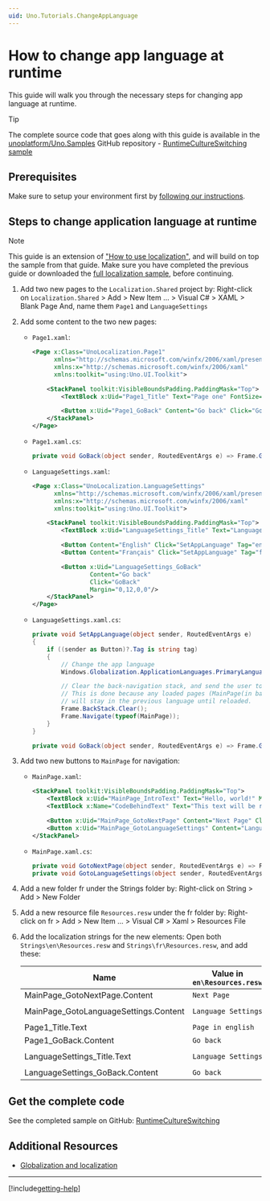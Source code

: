 ```yaml
---
uid: Uno.Tutorials.ChangeAppLanguage
---
```


# How to change app language at runtime

This guide will walk you through the necessary steps for changing app language at runtime.

> [!TIP]
> The complete source code that goes along with this guide is available in the [unoplatform/Uno.Samples](https://github.com/unoplatform/Uno.Samples) GitHub repository - [RuntimeCultureSwitching sample](https://github.com/unoplatform/Uno.Samples/tree/master/UI/LocalizationSamples/RuntimeCultureSwitching)

## Prerequisites

Make sure to setup your environment first by [following our instructions](xref:Uno.GetStarted).

## Steps to change application language at runtime

> [!NOTE]
> This guide is an extension of ["How to use localization"](localization.md), and will build on top the sample from that guide.
> Make sure you have completed the previous guide or downloaded the [full localization sample](https://github.com/unoplatform/Uno.Samples/tree/master/UI/LocalizationSamples/Localization), before continuing.

1. Add two new pages to the `Localization.Shared` project by:
    Right-click on `Localization.Shared` > Add > New Item ... > Visual C# > XAML > Blank Page
    And, name them `Page1` and `LanguageSettings`
1. Add some content to the two new pages:

    * `Page1.xaml`:

        ```xml
        <Page x:Class="UnoLocalization.Page1"
              xmlns="http://schemas.microsoft.com/winfx/2006/xaml/presentation"
              xmlns:x="http://schemas.microsoft.com/winfx/2006/xaml"
              xmlns:toolkit="using:Uno.UI.Toolkit">

            <StackPanel toolkit:VisibleBoundsPadding.PaddingMask="Top">
                <TextBlock x:Uid="Page1_Title" Text="Page one" FontSize="30" />

                <Button x:Uid="Page1_GoBack" Content="Go back" Click="GoBack" />
            </StackPanel>
        </Page>
        ```

    * `Page1.xaml.cs`:

        ```csharp
        private void GoBack(object sender, RoutedEventArgs e) => Frame.GoBack();
        ```

    * `LanguageSettings.xaml`:

        ```xml
        <Page x:Class="UnoLocalization.LanguageSettings"
              xmlns="http://schemas.microsoft.com/winfx/2006/xaml/presentation"
              xmlns:x="http://schemas.microsoft.com/winfx/2006/xaml"
              xmlns:toolkit="using:Uno.UI.Toolkit">

            <StackPanel toolkit:VisibleBoundsPadding.PaddingMask="Top">
                <TextBlock x:Uid="LanguageSettings_Title" Text="Language Settings" FontSize="30" />

                <Button Content="English" Click="SetAppLanguage" Tag="en" />
                <Button Content="Français" Click="SetAppLanguage" Tag="fr" />

                <Button x:Uid="LanguageSettings_GoBack"
                        Content="Go back"
                        Click="GoBack"
                        Margin="0,12,0,0"/>
            </StackPanel>
        </Page>
        ```

    * `LanguageSettings.xaml.cs`:

        ```csharp
        private void SetAppLanguage(object sender, RoutedEventArgs e)
        {
            if ((sender as Button)?.Tag is string tag)
            {
                // Change the app language
                Windows.Globalization.ApplicationLanguages.PrimaryLanguageOverride = tag;

                // Clear the back-navigation stack, and send the user to MainPage
                // This is done because any loaded pages (MainPage(in back-stack) and LanguageSettings (current active page))
                // will stay in the previous language until reloaded.
                Frame.BackStack.Clear();
                Frame.Navigate(typeof(MainPage));
            }
        }

        private void GoBack(object sender, RoutedEventArgs e) => Frame.GoBack();
        ```

1. Add two new buttons to `MainPage` for navigation:
    * `MainPage.xaml`:

        ```xml
        <StackPanel toolkit:VisibleBoundsPadding.PaddingMask="Top">
            <TextBlock x:Uid="MainPage_IntroText" Text="Hello, world!" Margin="20" FontSize="30" />
            <TextBlock x:Name="CodeBehindText" Text="This text will be replaced" />

            <Button x:Uid="MainPage_GotoNextPage" Content="Next Page" Click="GotoNextPage" />
            <Button x:Uid="MainPage_GotoLanguageSettings" Content="Language Settings" Click="GotoLanguageSettings" />
        </StackPanel>
        ```

    * `MainPage.xaml.cs`:

        ```csharp
        private void GotoNextPage(object sender, RoutedEventArgs e) => Frame.Navigate(typeof(Page1));
        private void GotoLanguageSettings(object sender, RoutedEventArgs e) => Frame.Navigate(typeof(LanguageSettings));
        ```

1. Add a new folder fr under the Strings folder by: Right-click on String > Add > New Folder

1. Add a new resource file `Resources.resw` under the fr folder by: Right-click on fr > Add > New Item ... > Visual C# > Xaml > Resources File

1. Add the localization strings for the new elements:
    Open both `Strings\en\Resources.resw` and `Strings\fr\Resources.resw`, and add these:

    |Name|Value in `en\Resources.resw`|Value in `fr\Resources.resw`|
    |-|-|-|
    |MainPage_GotoNextPage.Content|`Next Page`|`Page suivante`|
    |MainPage_GotoLanguageSettings.Content|`Language Settings`|`Paramètres de langue`|
    |Page1_Title.Text|`Page in english`|`Page en français`|
    |Page1_GoBack.Content|`Go back`|`Retourner`|
    |LanguageSettings_Title.Text|`Language Settings`|`Paramètres de langue`|
    |LanguageSettings_GoBack.Content|`Go back`|`Retourner`|

## Get the complete code

See the completed sample on GitHub: [RuntimeCultureSwitching](https://github.com/unoplatform/Uno.Samples/tree/master/UI/LocalizationSamples/RuntimeCultureSwitching)

## Additional Resources

* [Globalization and localization](https://learn.microsoft.com/windows/uwp/design/globalizing/globalizing-portal)

---

[!include[getting-help](../includes/getting-help.md)]
